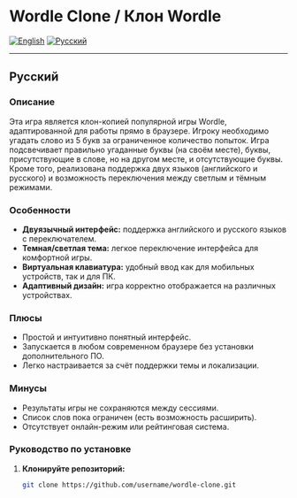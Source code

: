 # Wordle Clone / Клон Wordle

[![English](https://img.shields.io/badge/Language-English-blue.svg)](#english) [![Русский](https://img.shields.io/badge/Язык-Русский-red.svg)](#russian)

---

## Русский

### Описание
Эта игра является клон-копией популярной игры Wordle, адаптированной для работы прямо в браузере. Игроку необходимо угадать слово из 5 букв за ограниченное количество попыток. Игра подсвечивает правильно угаданные буквы (на своём месте), буквы, присутствующие в слове, но на другом месте, и отсутствующие буквы. Кроме того, реализована поддержка двух языков (английского и русского) и возможность переключения между светлым и тёмным режимами.

### Особенности
- **Двуязычный интерфейс:** поддержка английского и русского языков с переключателем.
- **Темная/светлая тема:** легкое переключение интерфейса для комфортной игры.
- **Виртуальная клавиатура:** удобный ввод как для мобильных устройств, так и для ПК.
- **Адаптивный дизайн:** игра корректно отображается на различных устройствах.

### Плюсы
- Простой и интуитивно понятный интерфейс.
- Запускается в любом современном браузере без установки дополнительного ПО.
- Легко настраивается за счёт поддержки темы и локализации.

### Минусы
- Результаты игры не сохраняются между сессиями.
- Список слов пока ограничен (есть возможность расширить).
- Отсутствует онлайн-режим или рейтинговая система.

### Руководство по установке
1. **Клонируйте репозиторий:**
   ```bash
   git clone https://github.com/username/wordle-clone.git
